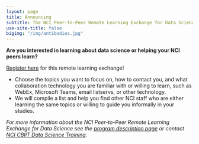 ```yaml
---
layout: page
title: Announcing
subtitle: The NCI Peer-to-Peer Remote Learning Exchange for Data Science!
use-site-title: false
bigimg: "/img/antibodies.jpg"
---
```


**Are you interested in learning about data science or helping your NCI peers learn?**

[Register here](https://www.google.com) for this remote learning exchange!

* Choose the topics you want to focus on, how to contact you, and what collaboration technology you are familiar with or willing to learn, such as WebEx, Microsoft Teams, email listservs, or other technology.
* We will compile a list and help you find other NCI staff who are either learning the same topics or willing to guide you informally in your studies.

*For more information about the NCI Peer-to-Peer Remote Learning Exchange for Data Science see the [program description page](https://www.google.com) or contact [NCI CBIIT Data Science Training](mailto:NCICBIITDataScienceTraining@mail.nih.gov).*
